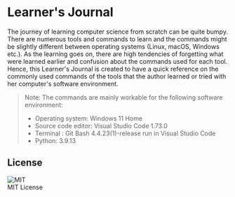# Learner's Journal

The journey of learning computer science from scratch can be quite bumpy. There are numerous tools and commands to learn and the commands might be slightly different between operating systems (Linux, macOS, Windows etc.). As the learning goes on, there are high tendencies of forgetting what were learned earlier and confusion about the commands used for each tool. Hence, this Learner's Journal is created to have a quick reference on the commonly used commands of the tools that the author learned or tried with her computer's software environment.  

> Note: The commands are mainly workable for the following software environment:  
>
> * Operating system: Windows 11 Home
> * Source code editor: Visual Studio Code 1.73.0
> * Terminal : Git Bash 4.4.23(1)-release run in Visual Studio Code
> * Python: 3.9.13

## License  

![MIT](https://img.shields.io/github/license/perrigoh/learner_journal)  
MIT License  
